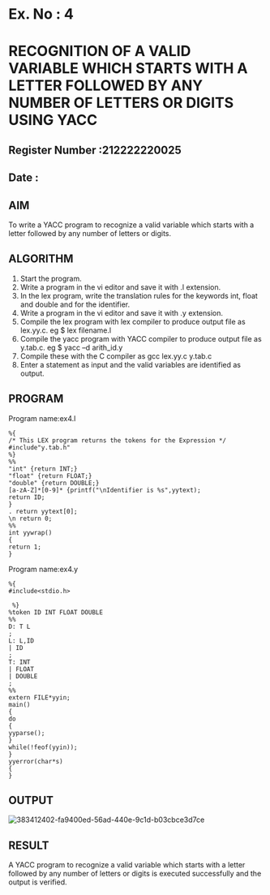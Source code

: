 # Ex. No : 4	
# RECOGNITION OF A VALID VARIABLE WHICH STARTS WITH A LETTER FOLLOWED BY ANY NUMBER OF LETTERS OR DIGITS USING YACC
## Register Number :212222220025
## Date :
## AIM   
To write a YACC program to recognize a valid variable which starts with a letter followed by any number of letters or digits.
## ALGORITHM
1.	Start the program.
2.	Write a program in the vi editor and save it with .l extension.
3.	In the lex program, write the translation rules for the keywords int, float and double and for the identifier.
4.	Write a program in the vi editor and save it with .y extension.
5.	Compile the lex program with lex compiler to produce output file as lex.yy.c. eg $ lex filename.l
6.	Compile the yacc program with YACC compiler to produce output file as y.tab.c. eg $ yacc –d arith_id.y
7.	Compile these with the C compiler as gcc lex.yy.c y.tab.c
8.	Enter a statement as input and the valid variables are identified as output.
## PROGRAM
Program name:ex4.l
```
%{
/* This LEX program returns the tokens for the Expression */
#include"y.tab.h"
%}
%%
"int" {return INT;}
"float" {return FLOAT;}
"double" {return DOUBLE;}
[a-zA-Z]*[0-9]* {printf("\nIdentifier is %s",yytext);
return ID;
}
. return yytext[0];
\n return 0;
%%
int yywrap()
{
return 1;
}
```
Program name:ex4.y
```
%{
#include<stdio.h>

 %}
%token ID INT FLOAT DOUBLE
%%
D: T L
;
L: L,ID
| ID
;
T: INT
| FLOAT
| DOUBLE
;
%%
extern FILE*yyin;
main()
{
do
{
yyparse();
}
while(!feof(yyin));
}
yyerror(char*s)
{
}
```

## OUTPUT 


![383412402-fa9400ed-56ad-440e-9c1d-b03cbce3d7ce](https://github.com/user-attachments/assets/691d9afa-cf36-4b2a-bc6a-6451b0153d26)

## RESULT
A  YACC program to recognize a valid variable which starts with a letter followed by any number of letters or digits is executed successfully and the output is verified.
